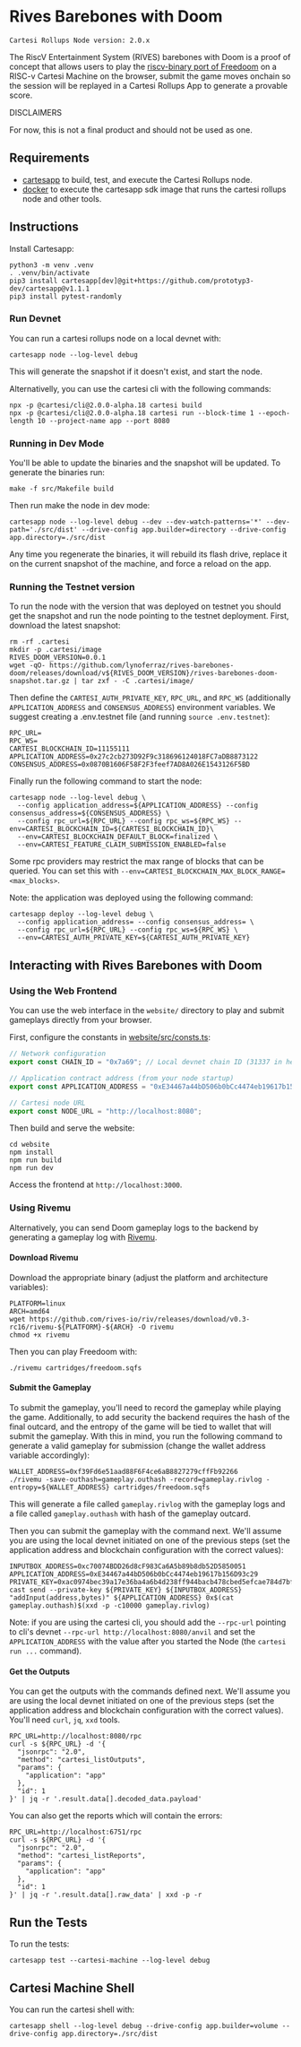 # Rives Barebones with Doom

```
Cartesi Rollups Node version: 2.0.x
```

The RiscV Entertainment System (RIVES) barebones with Doom is a proof of concept that allows users to play the [riscv-binary port of Freedoom](https://github.com/rives-io/cartridge-freedoom) on a RISC-v Cartesi Machine on the browser, submit the game moves onchain so the session will be replayed in a Cartesi Rollups App to generate a provable score.

DISCLAIMERS

For now, this is not a final product and should not be used as one.

## Requirements

- [cartesapp](https://github.com/prototyp3-dev/cartesapp) to build, test, and execute the Cartesi Rollups node.
- [docker](https://docs.docker.com/) to execute the cartesapp sdk image that runs the cartesi rollups node and other tools.

## Instructions

Install Cartesapp:

```shell
python3 -m venv .venv
. .venv/bin/activate
pip3 install cartesapp[dev]@git+https://github.com/prototyp3-dev/cartesapp@v1.1.1
pip3 install pytest-randomly
```

### Run Devnet

You can run a cartesi rollups node on a local devnet with:

```shell
cartesapp node --log-level debug
```

This will generate the snapshot if it doesn't exist, and start the node.

Alternativelly, you can use the cartesi cli with the following commands:

```shell
npx -p @cartesi/cli@2.0.0-alpha.18 cartesi build
npx -p @cartesi/cli@2.0.0-alpha.18 cartesi run --block-time 1 --epoch-length 10 --project-name app --port 8080
```

### Running in Dev Mode

You'll be able to update the binaries and the snapshot will be updated. To generate the binaries run:

```shell
make -f src/Makefile build
```

Then run make the node in dev mode:

```shell
cartesapp node --log-level debug --dev --dev-watch-patterns='*' --dev-path='./src/dist' --drive-config app.builder=directory --drive-config app.directory=./src/dist
```

Any time you regenerate the binaries, it will rebuild its flash drive, replace it on the current snapshot of the machine, and force a reload on the app.

### Running the Testnet version

To run the node with the version that was deployed on testnet you should get the snapshot and run the node pointing to the testnet deployment. First, download the latest snapshot:

```shell
rm -rf .cartesi
mkdir -p .cartesi/image
RIVES_DOOM_VERSION=0.0.1
wget -qO- https://github.com/lynoferraz/rives-barebones-doom/releases/download/v${RIVES_DOOM_VERSION}/rives-barebones-doom-snapshot.tar.gz | tar zxf - -C .cartesi/image/
```

Then define the `CARTESI_AUTH_PRIVATE_KEY`, `RPC_URL`, and `RPC_WS` (additionally `APPLICATION_ADDRESS` and `CONSENSUS_ADDRESS`) environment variables. We suggest creating a .env.testnet file (and running `source .env.testnet`):

```shell
RPC_URL=
RPC_WS=
CARTESI_BLOCKCHAIN_ID=11155111
APPLICATION_ADDRESS=0x27c2cb273D92F9c318696124018FC7aDB8873122
CONSENSUS_ADDRESS=0x0870B1606F58F2F3feef7AD8A026E1543126F5BD
```

Finally run the following command to start the node:

```shell
cartesapp node --log-level debug \
  --config application_address=${APPLICATION_ADDRESS} --config consensus_address=${CONSENSUS_ADDRESS} \
  --config rpc_url=${RPC_URL} --config rpc_ws=${RPC_WS} --env=CARTESI_BLOCKCHAIN_ID=${CARTESI_BLOCKCHAIN_ID}\
  --env=CARTESI_BLOCKCHAIN_DEFAULT_BLOCK=finalized \
  --env=CARTESI_FEATURE_CLAIM_SUBMISSION_ENABLED=false
```

Some rpc providers may restrict the max range of blocks that can be queried. You can set this with `--env=CARTESI_BLOCKCHAIN_MAX_BLOCK_RANGE=<max_blocks>`.

Note: the application was deployed using the following command:

```shell
cartesapp deploy --log-level debug \
  --config application_address= --config consensus_address= \
  --config rpc_url=${RPC_URL} --config rpc_ws=${RPC_WS} \
  --env=CARTESI_AUTH_PRIVATE_KEY=${CARTESI_AUTH_PRIVATE_KEY}
```

## Interacting with Rives Barebones with Doom

### Using the Web Frontend

You can use the web interface in the `website/` directory to play and submit gameplays directly from your browser.

First, configure the constants in [website/src/consts.ts](website/src/consts.ts):

```typescript
// Network configuration
export const CHAIN_ID = "0x7a69"; // Local devnet chain ID (31337 in hex)

// Application contract address (from your node startup)
export const APPLICATION_ADDRESS = "0xE34467a44bD506b0bCc4474eb19617b156D93c29";

// Cartesi node URL
export const NODE_URL = "http://localhost:8080";
```

Then build and serve the website:

```shell
cd website
npm install
npm run build
npm run dev
```

Access the frontend at `http://localhost:3000`.

### Using Rivemu

Alternatively, you can send Doom gameplay logs to the backend by generating a gameplay log with [Rivemu](https://github.com/rives-io/riv/releases/tag/v0.3-rc16).

#### Download Rivemu

Download the appropriate binary (adjust the platform and architecture variables):

```shell
PLATFORM=linux
ARCH=amd64
wget https://github.com/rives-io/riv/releases/download/v0.3-rc16/rivemu-${PLATFORM}-${ARCH} -O rivemu
chmod +x rivemu
```

Then you can play Freedoom with:

```shell
./rivemu cartridges/freedoom.sqfs
```

#### Submit the Gameplay

To submit the gameplay, you'll need to record the gameplay while playing the game. Additionally, to add security the backend requires the hash of the final outcard, and the entropy of the game will be tied to wallet that will submit the gameplay. With this in mind, you run the following command to generate a valid gameplay for submission (change the wallet address variable accordingly):

```shell
WALLET_ADDRESS=0xf39Fd6e51aad88F6F4ce6aB8827279cffFb92266
./rivemu -save-outhash=gameplay.outhash -record=gameplay.rivlog -entropy=${WALLET_ADDRESS} cartridges/freedoom.sqfs
```

This will generate a file called `gameplay.rivlog` with the gameplay logs and a file called `gameplay.outhash` with hash of the gameplay outcard.

Then you can submit the gameplay with the command next. We'll assume you are using the local devnet initiated on one of the previous steps (set the application address and blockchain configuration with the correct values):

```shell
INPUTBOX_ADDRESS=0xc70074BDD26d8cF983Ca6A5b89b8db52D5850051
APPLICATION_ADDRESS=0xE34467a44bD506b0bCc4474eb19617b156D93c29
PRIVATE_KEY=0xac0974bec39a17e36ba4a6b4d238ff944bacb478cbed5efcae784d7bf4f2ff80
cast send --private-key ${PRIVATE_KEY} ${INPUTBOX_ADDRESS} "addInput(address,bytes)" ${APPLICATION_ADDRESS} 0x$(cat gameplay.outhash)$(xxd -p -c10000 gameplay.rivlog)
```

Note: if you are using the cartesi cli, you should add the `--rpc-url` pointing to cli's devnet `--rpc-url http://localhost:8080/anvil` and set the `APPLICATION_ADDRESS` with the value after you started the Node (the `cartesi run ...` command).

#### Get the Outputs

You can get the outputs with the commands defined next. We'll assume you are using the local devnet initiated on one of the previous steps (set the application address and blockchain configuration with the correct values). You'll need `curl`, `jq`, `xxd` tools.

```shell
RPC_URL=http://localhost:8080/rpc
curl -s ${RPC_URL} -d '{
  "jsonrpc": "2.0",
  "method": "cartesi_listOutputs",
  "params": {
    "application": "app"
  },
  "id": 1
}' | jq -r '.result.data[].decoded_data.payload'
```

You can also get the reports which will contain the errors:

```shell
RPC_URL=http://localhost:6751/rpc
curl -s ${RPC_URL} -d '{
  "jsonrpc": "2.0",
  "method": "cartesi_listReports",
  "params": {
    "application": "app"
  },
  "id": 1
}' | jq -r '.result.data[].raw_data' | xxd -p -r
```

## Run the Tests

To run the tests:

```shell
cartesapp test --cartesi-machine --log-level debug
```

## Cartesi Machine Shell

You can run the cartesi shell with:

```shell
cartesapp shell --log-level debug --drive-config app.builder=volume --drive-config app.directory=./src/dist
```
